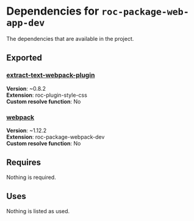 # Dependencies for `roc-package-web-app-dev`

The dependencies that are available in the project.

## Exported
### [extract-text-webpack-plugin](https://www.npmjs.com/package/extract-text-webpack-plugin)
__Version__: ~0.8.2  
__Extension__: roc-plugin-style-css  
__Custom resolve function__:  No  

### [webpack](https://www.npmjs.com/package/webpack)
__Version__: ~1.12.2  
__Extension__: roc-package-webpack-dev  
__Custom resolve function__:  No  

## Requires
Nothing is required.

## Uses
Nothing is listed as used.
